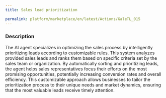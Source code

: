 ```yaml
---
title: Sales lead prioritization

permalink: platform/marketplace/en/latest/Actions/GaleTL_015
---
```

### Description

The AI agent specializes in optimizing the sales process by intelligently prioritizing leads according to customizable rules. This system analyzes provided sales leads and ranks them based on specific criteria set by the sales team or organization. By automatically sorting and prioritizing leads, the agent helps sales representatives focus their efforts on the most promising opportunities, potentially increasing conversion rates and overall efficiency. This customizable approach allows businesses to tailor the prioritization process to their unique needs and market dynamics, ensuring that the most valuable leads receive timely attention.